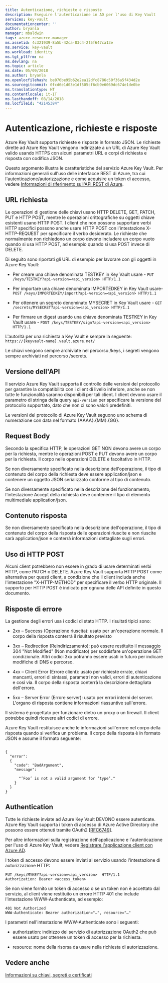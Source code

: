 ```yaml
---
title: Autenticazione, richieste e risposte
description: Eseguire l'autenticazione in AD per l'uso di Key Vault
services: key-vault
documentationcenter: ''
author: bryanla
manager: mbaldwin
tags: azure-resource-manager
ms.assetid: 4c321939-8a5b-42ca-83c4-2f5f647ca13e
ms.service: key-vault
ms.workload: identity
ms.tgt_pltfrm: na
ms.devlang: na
ms.topic: article
ms.date: 05/09/2018
ms.author: bryanla
ms.openlocfilehash: be076be95b62e2ea12dfc8786c50f36a5f434d2e
ms.sourcegitcommit: 0fcd6e1d03e1df505cf6cb9e6069dc674e1de0be
ms.translationtype: HT
ms.contentlocale: it-IT
ms.lasthandoff: 08/14/2018
ms.locfileid: "42145384"
---
```

# <a name="authentication-requests-and-responses"></a>Autenticazione, richieste e risposte

Azure Key Vault supporta richieste e risposte in formato JSON. Le richieste dirette ad Azure Key Vault vengono indirizzate a un URL di Azure Key Vault valido usando HTTPS con alcuni parametri URL e corpi di richiesta e risposta con codifica JSON.

Questo argomento illustra le caratteristiche del servizio Azure Key Vault. Per informazioni generali sull'uso delle interfacce REST di Azure, tra cui l'autenticazione/autorizzazione e come acquisire un token di accesso, vedere [Informazioni di riferimento sull'API REST di Azure](https://docs.microsoft.com/rest/api/azure).

## <a name="request-url"></a>URL richiesta  
 Le operazioni di gestione delle chiavi usano HTTP DELETE, GET, PATCH, PUT e HTTP POST, mentre le operazioni crittografiche su oggetti chiave esistenti usano HTTP POST. I client che non possono supportare verbi HTTP specifici possono anche usare HTTP POST con l'intestazione X-HTTP-REQUEST per specificare il verbo desiderato. Le richieste che normalmente non richiedono un corpo devono includere un corpo vuoto quando si usa HTTP POST, ad esempio quando si usa POST invece di DELETE.  

 Di seguito sono riportati gli URL di esempio per lavorare con gli oggetti in Azure Key Vault:  

-   Per creare una chiave denominata TESTKEY in Key Vault usare - `PUT /keys/TESTKEY?api-version=<api_version> HTTP/1.1`  

-   Per importare una chiave denominata IMPORTEDKEY in Key Vault usare- `POST /keys/IMPORTEDKEY/import?api-version=<api_version> HTTP/1.1`  

-   Per ottenere un segreto denominato MYSECRET in Key Vault usare - `GET /secrets/MYSECRET?api-version=<api_version> HTTP/1.1`  

-   Per firmare un digest usando una chiave denominata TESTKEY in Key Vault usare - `POST /keys/TESTKEY/sign?api-version=<api_version> HTTP/1.1`  

 L'autorità per una richiesta a Key Vault è sempre la seguente: `https://{keyvault-name}.vault.azure.net/`  

 Le chiavi vengono sempre archiviate nel percorso /keys, i segreti vengono sempre archiviati nel percorso /secrets.  

## <a name="api-version"></a>Versione dell'API  
 Il servizio Azure Key Vault supporta il controllo delle versioni del protocollo per garantire la compatibilità con i client di livello inferiore, anche se non tutte le funzionalità saranno disponibili per tali client. I client devono usare il parametro di stringa della query `api-version` per specificare la versione del protocollo supportato, dato che non ci sono valori predefiniti.  

 Le versioni del protocollo di Azure Key Vault seguono uno schema di numerazione con data nel formato {AAAA}.{MM}.{GG}.  

## <a name="request-body"></a>Request Body  
 Secondo la specifica HTTP, le operazioni GET NON devono avere un corpo per la richiesta, mentre le operazioni POST e PUT devono avere un corpo per la richiesta. Il corpo nelle operazioni DELETE è facoltativo in HTTP.  

 Se non diversamente specificato nella descrizione dell'operazione, il tipo di contenuto del corpo della richiesta deve essere application/json e contenere un oggetto JSON serializzato conforme al tipo di contenuto.  

 Se non diversamente specificato nella descrizione del funzionamento, l'intestazione Accept della richiesta deve contenere il tipo di elemento multimediale application/json.  

## <a name="response-body"></a>Contenuto risposta  
 Se non diversamente specificato nella descrizione dell'operazione, il tipo di contenuto del corpo della risposta delle operazioni riuscite e non riuscite sarà application/json e conterrà informazioni dettagliate sugli errori.  

## <a name="using-http-post"></a>Uso di HTTP POST  
 Alcuni client potrebbero non essere in grado di usare determinati verbi HTTP, come PATCH o DELETE. Azure Key Vault supporta HTTP POST come alternativa per questi client, a condizione che il client includa anche l'intestazione "X-HTTP-METHOD" per specificare il verbo HTTP originale. Il supporto per HTTP POST è indicato per ognuna delle API definite in questo documento.  

## <a name="error-responses"></a>Risposte di errore  
 La gestione degli errori usa i codici di stato HTTP. I risultati tipici sono:  

-   2xx – Success (Operazione riuscita): usato per un'operazione normale. Il corpo della risposta conterrà il risultato previsto  

-   3xx – Redirection (Reindirizzamento): può essere restituito il messaggio 304 "Not Modified" (Non modificato) per soddisfare un'operazione GET condizionale. Altri codici 3xx potranno essere usati in futuro per indicare modifiche di DNS e percorso.  

-   4xx – Client Error (Errore client): usato per richieste errate, chiavi mancanti, errori di sintassi, parametri non validi, errori di autenticazione e così via. Il corpo della risposta conterrà la descrizione dettagliata dell'errore.  

-   5xx – Server Error (Errore server): usato per errori interni del server. L'organo di risposta contiene informazioni riassuntive sull'errore.  

 Il sistema è progettato per funzionare dietro un proxy o un firewall. Il client potrebbe quindi ricevere altri codici di errore.  

 Azure Key Vault restituisce anche le informazioni sull'errore nel corpo della risposta quando si verifica un problema. Il corpo della risposta è in formato JSON e assume il formato seguente:  

```  

{  
  "error":  
  {  
    "code": "BadArgument",  
    "message":  

      "’Foo’ is not a valid argument for ‘type’."  
    }  
  }  
}  

```  

## <a name="authentication"></a>Authentication  
 Tutte le richieste inviate ad Azure Key Vault DEVONO essere autenticate. Azure Key Vault supporta i token di accesso di Azure Active Directory che possono essere ottenuti tramite OAuth2 [[RFC6749](http://tools.ietf.org/html/rfc6749)]. 
 
 Per altre informazioni sulla registrazione dell'applicazione e l'autenticazione per l'uso di Azure Key Vault, vedere [Registrare l'applicazione client con Azure AD](https://docs.microsoft.com/rest/api/azure/index#register-your-client-application-with-azure-ad).
 
 I token di accesso devono essere inviati al servizio usando l'intestazione di autorizzazione HTTP:  

```  
PUT /keys/MYKEY?api-version=<api_version>  HTTP/1.1  
Authorization: Bearer <access_token>  

```  

 Se non viene fornito un token di accesso o se un token non è accettato dal servizio, al client viene restituito un errore HTTP 401 che include l'intestazione WWW-Authenticate, ad esempio:  

```  
401 Not Authorized  
WWW-Authenticate: Bearer authorization="…", resource="…"  

```  

 I parametri nell'intestazione WWW-Authenticate sono i seguenti:  

-   authorization: indirizzo del servizio di autorizzazione OAuth2 che può essere usato per ottenere un token di accesso per la richiesta.  

-   resource: nome della risorsa da usare nella richiesta di autorizzazione.  

## <a name="see-also"></a>Vedere anche  
 [Informazioni su chiavi, segreti e certificati](about-keys-secrets-and-certificates.md)
